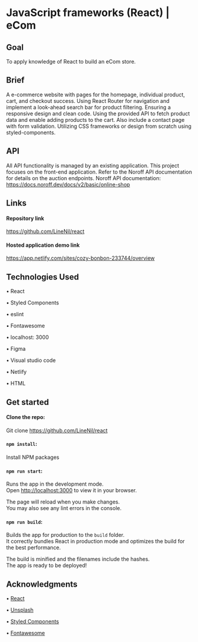 # JavaScript frameworks (React) | eCom

## Goal
To apply knowledge of React to build an eCom store.

## Brief
A e-commerce website with pages for the homepage, individual product, cart, and checkout success. Using React Router for navigation and implement a look-ahead search bar for product filtering. Ensuring a responsive design and clean code. Using the provided API to fetch product data and enable adding products to the cart. Also include a contact page with form validation. Utilizing CSS frameworks or design from scratch using styled-components.

## API
All API functionality is managed by an existing application. This project focuses on the front-end application. Refer to the Noroff API documentation for details on the auction endpoints. Noroff API documentation: 
https://docs.noroff.dev/docs/v2/basic/online-shop


## Links

#### Repository link 
https://github.com/LineNil/react

#### Hosted application demo link 
https://app.netlify.com/sites/cozy-bonbon-233744/overview

## Technologies Used

• React

• Styled Components

• eslint
  
• Fontawesome

• localhost: 3000

• Figma

• Visual studio code

• Netlify

• HTML

## Get started

#### Clone the repo:

Git clone https://github.com/LineNil/react

#### `npm install`:

Install NPM packages


#### `npm run start`:

Runs the app in the development mode.\
Open [http://localhost:3000](http://localhost:3000) to view it in your browser.

The page will reload when you make changes.\
You may also see any lint errors in the console.


#### `npm run build`:

Builds the app for production to the `build` folder.\
It correctly bundles React in production mode and optimizes the build for the best performance.

The build is minified and the filenames include the hashes.\
The  app is ready to be deployed!


## Acknowledgments

• [React](https://react.dev/)

• [Unsplash](https://unsplash.com/)

• [Styled Components](https://styled-components.com/)

• [Fontawesome](https://fontawesome.com/)